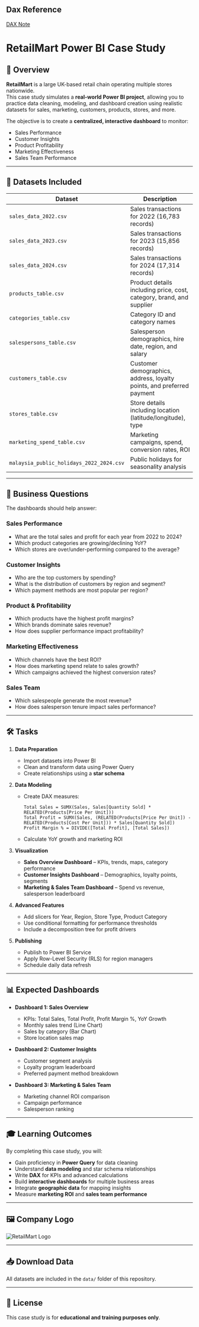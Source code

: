 ## Dax Reference

[DAX Note](https://mufasyah-my.sharepoint.com/:w:/g/personal/fakhrul_syahmi_mufasyah_onmicrosoft_com/ESudtSStXZJGqy5X2F_mldgB6310hmxxcej4WddzaKrZ0A?e=L9la9w)

# RetailMart Power BI Case Study

## 📌 Overview
**RetailMart** is a large UK-based retail chain operating multiple stores nationwide.  
This case study simulates a **real-world Power BI project**, allowing you to practice data cleaning, modeling, and dashboard creation using realistic datasets for sales, marketing, customers, products, stores, and more.

The objective is to create a **centralized, interactive dashboard** to monitor:
- Sales Performance
- Customer Insights
- Product Profitability
- Marketing Effectiveness
- Sales Team Performance

---

## 📂 Datasets Included
| Dataset | Description |
|---------|-------------|
| `sales_data_2022.csv` | Sales transactions for 2022 (16,783 records) |
| `sales_data_2023.csv` | Sales transactions for 2023 (15,856 records) |
| `sales_data_2024.csv` | Sales transactions for 2024 (17,314 records) |
| `products_table.csv` | Product details including price, cost, category, brand, and supplier |
| `categories_table.csv` | Category ID and category names |
| `salespersons_table.csv` | Salesperson demographics, hire date, region, and salary |
| `customers_table.csv` | Customer demographics, address, loyalty points, and preferred payment |
| `stores_table.csv` | Store details including location (latitude/longitude), type |
| `marketing_spend_table.csv` | Marketing campaigns, spend, conversion rates, ROI |
| `malaysia_public_holidays_2022_2024.csv` | Public holidays for seasonality analysis |

---

## 🎯 Business Questions
The dashboards should help answer:

### **Sales Performance**
- What are the total sales and profit for each year from 2022 to 2024?
- Which product categories are growing/declining YoY?
- Which stores are over/under-performing compared to the average?

### **Customer Insights**
- Who are the top customers by spending?
- What is the distribution of customers by region and segment?
- Which payment methods are most popular per region?

### **Product & Profitability**
- Which products have the highest profit margins?
- Which brands dominate sales revenue?
- How does supplier performance impact profitability?

### **Marketing Effectiveness**
- Which channels have the best ROI?
- How does marketing spend relate to sales growth?
- Which campaigns achieved the highest conversion rates?

### **Sales Team**
- Which salespeople generate the most revenue?
- How does salesperson tenure impact sales performance?

---

## 🛠 Tasks
1. **Data Preparation**
   - Import datasets into Power BI
   - Clean and transform data using Power Query
   - Create relationships using a **star schema**

2. **Data Modeling**
   - Create DAX measures:
     ```DAX
     Total Sales = SUMX(Sales, Sales[Quantity Sold] * RELATED(Products[Price Per Unit]))
     Total Profit = SUMX(Sales, (RELATED(Products[Price Per Unit]) - RELATED(Products[Cost Per Unit])) * Sales[Quantity Sold])
     Profit Margin % = DIVIDE([Total Profit], [Total Sales])
     ```
   - Calculate YoY growth and marketing ROI

3. **Visualization**
   - **Sales Overview Dashboard** – KPIs, trends, maps, category performance
   - **Customer Insights Dashboard** – Demographics, loyalty points, segments
   - **Marketing & Sales Team Dashboard** – Spend vs revenue, salesperson leaderboard

4. **Advanced Features**
   - Add slicers for Year, Region, Store Type, Product Category
   - Use conditional formatting for performance thresholds
   - Include a decomposition tree for profit drivers

5. **Publishing**
   - Publish to Power BI Service
   - Apply Row-Level Security (RLS) for region managers
   - Schedule daily data refresh

---

## 📊 Expected Dashboards
- **Dashboard 1: Sales Overview**
  - KPIs: Total Sales, Total Profit, Profit Margin %, YoY Growth
  - Monthly sales trend (Line Chart)
  - Sales by category (Bar Chart)
  - Store location sales map

- **Dashboard 2: Customer Insights**
  - Customer segment analysis
  - Loyalty program leaderboard
  - Preferred payment method breakdown

- **Dashboard 3: Marketing & Sales Team**
  - Marketing channel ROI comparison
  - Campaign performance
  - Salesperson ranking

---

## 🎓 Learning Outcomes
By completing this case study, you will:
- Gain proficiency in **Power Query** for data cleaning
- Understand **data modeling** and star schema relationships
- Write **DAX** for KPIs and advanced calculations
- Build **interactive dashboards** for multiple business areas
- Integrate **geographic data** for mapping insights
- Measure **marketing ROI** and **sales team performance**

---

## 🖼 Company Logo
![RetailMart Logo](<img width="1024" height="1024" alt="Logo Retail" src="https://github.com/user-attachments/assets/f1ad1b5c-c7ae-4d46-a4bd-7ef08172ccba" />
)

---

## 📥 Download Data
All datasets are included in the `data/` folder of this repository.

---

## 📄 License
This case study is for **educational and training purposes only**.
